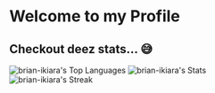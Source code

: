# Welcome to my Profile

## Checkout deez stats... :sweat_smile:

![brian-ikiara's Top Languages](https://github-readme-stats.vercel.app/api/top-langs/?username=brian-ikiara&theme=monokai&show_icons=true&hide_border=true&layout=compact)
![brian-ikiara's Stats](https://github-readme-stats.vercel.app/api?username=brian-ikiara&theme=monokai&show_icons=true&hide_border=true&count_private=true)
![brian-ikiara's Streak](https://github-readme-streak-stats.herokuapp.com/?user=brian-ikiara&theme=monokai&hide_border=true)
